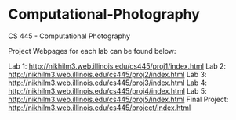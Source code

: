 # Computational-Photography
CS 445 - Computational Photography


Project Webpages for each lab can be found below:

Lab 1: http://nikhilm3.web.illinois.edu/cs445/proj1/index.html
Lab 2: http://nikhilm3.web.illinois.edu/cs445/proj2/index.html
Lab 3: http://nikhilm3.web.illinois.edu/cs445/proj3/index.html
Lab 4: http://nikhilm3.web.illinois.edu/cs445/proj4/index.html
Lab 5: http://nikhilm3.web.illinois.edu/cs445/proj5/index.html
Final Project: http://nikhilm3.web.illinois.edu/cs445/project/index.html
